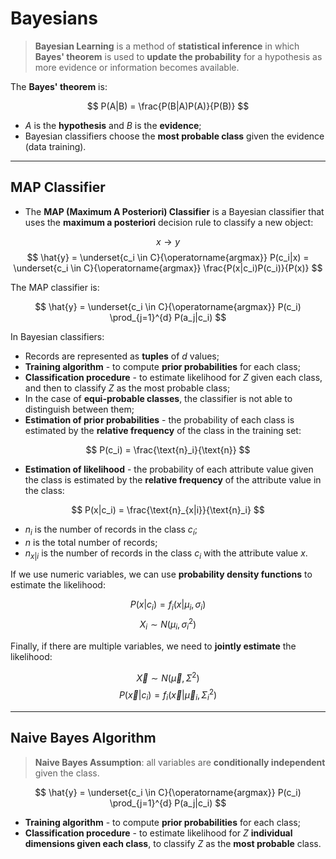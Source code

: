 # Bayesians

> **Bayesian Learning** is a method of **statistical inference** in which **Bayes' theorem** is used to **update the probability** for a hypothesis as more evidence or information becomes available.

The **Bayes' theorem** is:

$$
P(A|B) = \frac{P(B|A)P(A)}{P(B)}
$$

* $A$ is the **hypothesis** and $B$ is the **evidence**;
* Bayesian classifiers choose the **most probable class** given the evidence (data training).

---

## MAP Classifier

* The **MAP (Maximum A Posteriori) Classifier** is a Bayesian classifier that uses the **maximum a posteriori** decision rule to classify a new object:

$$
x \rightarrow y
$$
$$
\hat{y} = \underset{c_i \in C}{\operatorname{argmax}} P(c_i|x)
= \underset{c_i \in C}{\operatorname{argmax}} \frac{P(x|c_i)P(c_i)}{P(x)}
$$

The MAP classifier is:

$$
\hat{y} = \underset{c_i \in C}{\operatorname{argmax}} P(c_i) \prod_{j=1}^{d} P(a_j|c_i)
$$

In Bayesian classifiers:

* Records are represented as **tuples** of $d$ values;
* **Training algorithm** - to compute **prior probabilities** for each class;
* **Classification procedure** - to estimate likelihood for $Z$ given each class, and then to classify $Z$ as the most probable class;
* In the case of **equi-probable classes**, the classifier is not able to distinguish between them;
* **Estimation of prior probabilities** - the probability of each class is estimated by the **relative frequency** of the class in the training set:

$$
P(c_i) = \frac{\text{n}_i}{\text{n}}
$$

* **Estimation of likelihood** - the probability of each attribute value given the class is estimated by the **relative frequency** of the attribute value in the class:

$$
P(x|c_i) = \frac{\text{n}_{x|i}}{\text{n}_i}
$$

* $n_i$ is the number of records in the class $c_i$;
* $n$ is the total number of records;
* $n_{x|i}$ is the number of records in the class $c_i$ with the attribute value $x$.

If we use numeric variables, we can use **probability density functions** to estimate the likelihood:

$$
P(x|c_i) = f_i(x|\mu_i, \sigma_i)
$$
$$
X_i \sim N(\mu_i, \sigma_i^2)
$$

Finally, if there are multiple variables, we need to **jointly estimate** the likelihood:

$$
\vec{X} \sim N(\vec{\mu}, \Sigma^2)
$$
$$
P(\vec{x}|c_i) = f_i(\vec{x}|\vec{\mu}_i, \Sigma_i^2)
$$

---

## Naive Bayes Algorithm

> **Naive Bayes Assumption**: all variables are **conditionally independent** given the class.

$$
\hat{y} = \underset{c_i \in C}{\operatorname{argmax}} P(c_i) \prod_{j=1}^{d} P(a_j|c_i)
$$

* **Training algorithm** - to compute **prior probabilities** for each class;
* **Classification procedure** - to estimate likelihood for $Z$ **individual dimensions given each class**, to classify $Z$ as the **most probable** class.